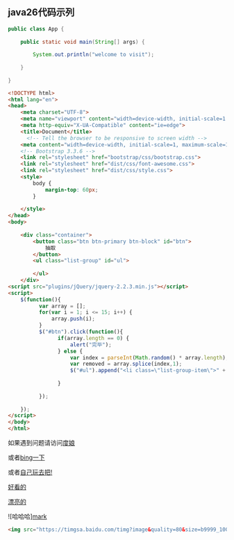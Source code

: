 ## java26代码示列

```java
public class App {
    
    public static void main(String[] args) {
        
        System.out.println("welcome to visit");
        
    }
    
}
```



```html
<!DOCTYPE html>
<html lang="en">
<head>
    <meta charset="UTF-8">
    <meta name="viewport" content="width=device-width, initial-scale=1.0">
    <meta http-equiv="X-UA-Compatible" content="ie=edge">
    <title>Document</title>
      <!-- Tell the browser to be responsive to screen width -->
    <meta content="width=device-width, initial-scale=1, maximum-scale=1, user-scalable=no" name="viewport">
    <!-- Bootstrap 3.3.6 -->
    <link rel="stylesheet" href="bootstrap/css/bootstrap.css">
    <link rel="stylesheet" href="dist/css/font-awesome.css">
    <link rel="stylesheet" href="dist/css/style.css">
    <style>
        body {
            margin-top: 60px;
        }
        
    </style>
</head>
<body>
        
	<div class="container">
		<button class="btn btn-primary btn-block" id="btn">
			抽取
		</button>
		<ul class="list-group" id="ul">
		  
		</ul>
	</div>
<script src="plugins/jQuery/jquery-2.2.3.min.js"></script> 
<script>
    $(function(){
    	  var array = [];
	      for(var i = 1; i <= 15; i++) {
	    	  array.push(i);
	      }
	      $("#btn").click(function(){
	            if(array.length == 0) {
	      			alert("完毕");
	      		} else {
		      		var index = parseInt(Math.random() * array.length);
		    	  	var removed = array.splice(index,1);
		    	  	$("#ul").append("<li class=\"list-group-item\">" + removed + "</li>")
	      			
	      		}
	      		
	      });
	      
    });
</script>   
</body>
</html>
```

如果遇到问题请访问[度娘](https://www.baidu.com/)

或者[bing一下](https://cn.bing.com/)

或者[自己玩去把!](http://news.baidu.com/)

[好看的](https://ss2.baidu.com/6ONYsjip0QIZ8tyhnq/it/u=3692744090,4225836522&fm=173&app=25&f=JPEG?w=500&h=722&s=A51E2777451AE5CC5A6184DB0100C033)



[漂亮的](https://gss3.bdstatic.com/-Po3dSag_xI4khGkpoWK1HF6hhy/baike/c0%3Dbaike92%2C5%2C5%2C92%2C30/sign=dd3b2cf9dbb44aed4d43b6b6d275ec64/caef76094b36acaf75feb94f7dd98d1001e99c62.jpg)



![哈哈哈][mark](https://timgsa.baidu.com/timg?image&quality=80&size=b9999_10000&sec=1530886799552&di=5199aa3503cd60b1962bc942505fce7a&imgtype=0&src=http%3A%2F%2Fimg11.360buyimg.com%2Fcms%2Fjfs%2Ft1087%2F341%2F1419442751%2F392163%2F685504d3%2F559e3649N9de8a2c4.jpg)



```html
<img src="https://timgsa.baidu.com/timg?image&quality=80&size=b9999_10000&sec=1530886799552&di=5199aa3503cd60b1962bc942505fce7a&imgtype=0&src=http%3A%2F%2Fimg11.360buyimg.com%2Fcms%2Fjfs%2Ft1087%2F341%2F1419442751%2F392163%2F685504d3%2F559e3649N9de8a2c4.jpg" width="50%" height="50%" />

```

